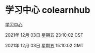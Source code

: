 # 学习中心 colearnhub
[学习中心](http://59.174.25.102:56308/colearnhub/)

2021年 12月 03日 星期五 23:10:02 CST

2021年 12月 03日 星期五 15:10:02 GMT
